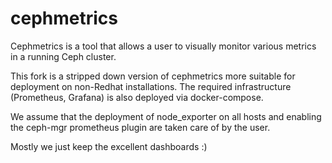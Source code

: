 # cephmetrics

Cephmetrics is a tool that allows a user to visually monitor various metrics in a running Ceph cluster. 

This fork is a stripped down version of cephmetrics more suitable for deployment on non-Redhat installations. The required infrastructure (Prometheus, Grafana) is also deployed via docker-compose.

We assume that the deployment of node_exporter on all hosts and enabling the ceph-mgr prometheus plugin are taken care of by the user.

Mostly we just keep the excellent dashboards :)
